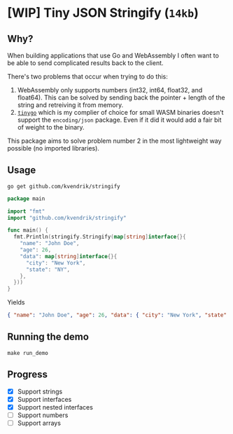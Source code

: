 # [WIP] Tiny JSON Stringify (`14kb`)

## Why?

When building applications that use Go and WebAssembly I often want to be able to send complicated results back to the client.

There's two problems that occur when trying to do this:

1. WebAssembly only supports numbers (int32, int64, float32, and float64). This can be solved by sending back the pointer + length of the string and retreiving it from memory.
2. [`tinygo`](https://tinygo.org/) which is my complier of choice for small WASM binaries doesn't support the `encoding/json` package. Even if it did it would add a fair bit of weight to the binary.

This package aims to solve problem number 2 in the most lightweight way possible (no imported libraries).

## Usage

```
go get github.com/kvendrik/stringify
```

```go
package main

import "fmt"
import "github.com/kvendrik/stringify"

func main() {
  fmt.Println(stringify.Stringify(map[string]interface{}{
    "name": "John Doe",
    "age": 26,
    "data": map[string]interface{}{
      "city": "New York",
      "state": "NY",
    },
  }))
}
```

Yields

```json
{ "name": "John Doe", "age": 26, "data": { "city": "New York", "state": "NY" } }
```

## Running the demo

```
make run_demo
```

## Progress

- [x] Support strings
- [x] Support interfaces
- [x] Support nested interfaces
- [ ] Support numbers
- [ ] Support arrays
